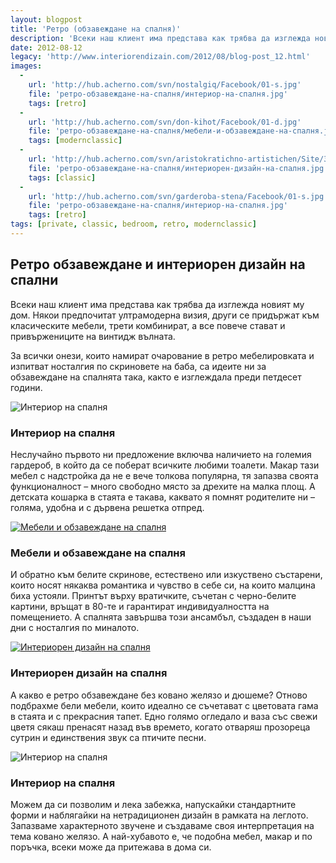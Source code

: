 ```yaml
---
layout: blogpost
title: 'Ретро (обзавеждане на спалня)'
description: 'Всеки наш клиент има представа как трябва да изглежда новият му дом. За всички онези, които намират очарование в ретро мебелировката и изпитват носталгия по скриновете на баба, са идеите ни за обзавеждане на спалнята така, както е изглеждала преди петдесет години.'
date: 2012-08-12
legacy: 'http://www.interiorendizain.com/2012/08/blog-post_12.html'
images:
  -
    url: 'http://hub.acherno.com/svn/nostalgiq/Facebook/01-s.jpg'
    file: 'ретро-обзавеждане-на-спалня/интериор-на-спалня.jpg'
    tags: [retro]
  -
    url: 'http://hub.acherno.com/svn/don-kihot/Facebook/01-d.jpg'
    file: 'ретро-обзавеждане-на-спалня/мебели-и-обзавеждане-на-спалня.jpg'
    tags: [modernclassic]
  -
    url: 'http://hub.acherno.com/svn/aristokratichno-artistichen/Site/3D/05-s_f.jpg'
    file: 'ретро-обзавеждане-на-спалня/интериорен-дизайн-на-спалня.jpg'
    tags: [classic]
  -
    url: 'http://hub.acherno.com/svn/garderoba-stena/Facebook/01-s.jpg'
    file: 'ретро-обзавеждане-на-спалня/интериор-на-спалня.jpg'
    tags: [retro]
tags: [private, classic, bedroom, retro, modernclassic]
---
```

## **Ретро обзавеждане** и интериорен дизайн на **спални**
Всеки наш клиент има представа как трябва да изглежда новият му дом. Някои предпочитат ултрамодерна визия, други се придържат към класическите мебели, трети комбинират, а все повече стават и привържениците на винтидж вълната.

За всички онези, които намират очарование в ретро мебелировката и изпитват носталгия по скриновете на баба, са идеите ни за обзавеждане на спалнята така, както е изглеждала преди петдесет години.

![Интериор на спалня](ретро-обзавеждане-на-спалня/интериор-на-спалня.jpg)
### Интериор на **спалня**

Неслучайно първото ни предложение включва наличието на големия гардероб, в който да се поберат всичките любими тоалети. Макар тази мебел с надстройка да не е вече толкова популярна, тя запазва своята функционалност – много свободно място за дрехите на малка площ. А детската кошарка в стаята е такава, каквато я помнят родителите ни – голяма, удобна и с дървена решетка отпред.

[![Мебели и обзавеждане на спалня](ретро-обзавеждане-на-спалня/мебели-и-обзавеждане-на-спалня.jpg)](http://acherno.bg/интериорен-дизайн/апартамент/дон-кихот/обзавеждане.html)
### Мебели и обзавеждане на **спалня**

И обратно към белите скринове, естествено или изкуствено състарени, които носят някаква романтика и чувство в себе си, на които малцина биха устояли. Принтът върху вратичките, съчетан с черно-белите картини, връщат в 80-те и гарантират индивидуалността на помещението. А спалнята завършва този ансамбъл, създаден в наши дни с носталгия по миналото.

[![Интериорен дизайн на спалня](ретро-обзавеждане-на-спалня/интериорен-дизайн-на-спалня.jpg)](http://acherno.bg/интериорен-дизайн/апартамент/аристократично-артистичен/интериор.html)
### Интериорен дизайн на **спалня**

А какво е ретро обзавеждане без ковано желязо и дюшеме? Отново подбрахме бели мебели, които идеално се съчетават с цветовата гама в стаята и с прекрасния тапет. Едно голямо огледало и ваза със свежи цветя сякаш пренасят назад във времето, когато отваряш прозореца сутрин и единствения звук са птичите песни.

![Интериор на спалня](ретро-обзавеждане-на-спалня/интериор-на-спалня.jpg)
### Интериор на **спалня**

Можем да си позволим и лека забежка, напускайки стандартните форми и наблягайки на нетрадиционен дизайн в рамката на леглото. Запазваме характерното звучене и създаваме своя интерпретация на тема ковано желязо. А най-хубавото е, че подобна мебел, макар и по поръчка, всеки може да притежава в дома си.